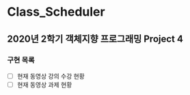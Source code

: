 # Class_Scheduler

## 2020년 2학기 객체지향 프로그래밍 Project 4

### 구현 목록
- [ ] 현재 동영상 강의 수강 현황
- [ ] 현재 동영상 과제 현황
